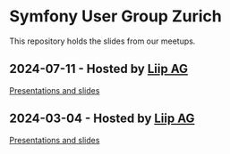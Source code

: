 # Symfony User Group Zurich

This repository holds the slides from our meetups.

## 2024-07-11 - Hosted by [Liip AG](https://liip.ch)
[Presentations and slides](./2024-07-11/README.md)

## 2024-03-04 - Hosted by [Liip AG](https://liip.ch)
[Presentations and slides](./2024-03-04/README.md)
